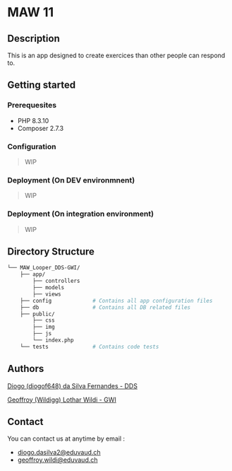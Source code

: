 # MAW 11
## Description
This is an app designed to create exercices than other people can respond to.

## Getting started
### Prerequesites
- PHP 8.3.10
- Composer 2.7.3

### Configuration
> WIP

### Deployment (On DEV environmnent)
> WIP

### Deployment (On integration environment)
> WIP

## Directory Structure
```bash
└── MAW_Looper_DDS-GWI/
    ├── app/
        ├── controllers
        ├── models
        ├── views
    ├── config             # Contains all app configuration files
    ├── db                 # Contains all DB related files
    ├── public/
        ├── css
        ├── img
        ├── js
        └── index.php
    └── tests              # Contains code tests
```

## Authors
[Diogo (diogof648) da Silva Fernandes - DDS](https://github.com/diogof648-dev)

[Geoffroy (Wildigg) Lothar Wildi - GWI](https://github.com/Wildigg)

## Contact
You can contact us at anytime by email :
- diogo.dasilva2@eduvaud.ch
- geoffroy.wildi@eduvaud.ch
